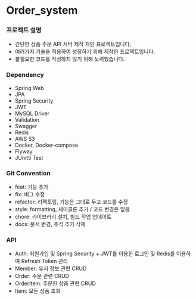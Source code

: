 # Order_system

### 프로젝트 설명
- 간단한 상품 주문 API 서버 제작 개인 프로젝트입니다.
- 여러가지 기술을 적용하여 성장하기 위해 제작한 프로젝트입니다.
- 불필요한 코드를 작성하지 않기 위해 노력했습니다.

### Dependency
- Spring Web
- JPA
- Spring Security
- JWT
- MySQL Driver
- Validation
- Swagger
- Redis
- AWS S3
- Docker, Docker-compose
- Flyway
- JUnit5 Test

### Git Convention
- feat: 기능 추가
- fix: 버그 수정
- refactor: 리팩토링, 기능은 그대로 두고 코드를 수정
- style: formatting, 세미콜론 추가 / 코드 변경은 없음
- chore: 라이브러리 설치, 빌드 작업 업데이트
- docs: 문서 변경, 주석 추가 삭제

### API
- Auth: 회원가입 및 Spring Security + JWT를 이용한 로그인 및 Redis를 이용하여 Refresh Token 관리
- Member: 유저 정보 관련 CRUD
- Order: 주문 관련 CRUD
- OrderItem: 주문한 상품 관련 CRUD
- Item: 모든 상품 조회
